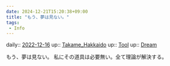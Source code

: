 ```yaml
---
date: 2024-12-21T15:20:38+09:00
title: "もう、夢は見ない。"
tags:
 - Info
---
```


daily:: [2022-12-16](/Daily_Note/2022-12-16.md)
up:: [Takame_Hakkaido](Bar/Novel/Nacaria/Takame_Hakkaido.md)
up:: [Tool](Bar/Novel/Topics/Tool.md)
up:: [Dream](../Bar/Novel/Topics/Dream.md)

もう、夢は見ない。
私にその道具は必要無い。全て理論が解決する。